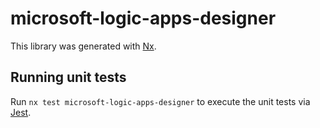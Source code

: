 # microsoft-logic-apps-designer

This library was generated with [Nx](https://nx.dev).

## Running unit tests

Run `nx test microsoft-logic-apps-designer` to execute the unit tests via [Jest](https://jestjs.io).
